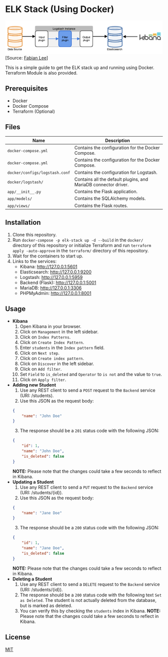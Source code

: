 # ELK Stack (Using Docker)

![ELK Stack](imgs/elk-arch.png)
[Source: [Fabian Lee](https://fabianlee.org/2016/11/28/elk-architectural-points-of-extension-and-scalability-for-the-elk-stack/)]

This is a simple guide to get the ELK stack up and running using Docker. Terraform Module is also provided.

## Prerequisites
- Docker
- Docker Compose
- Terraform (Optional)

## Files
| Name | Description |
| --- | --- |
| `docker-compose.yml` | Contains the configuration for the Docker Compose. |
| `docker-compose.yml` | Contains the configuration for the Docker Compose. |
| `docker/configs/logstash.conf` | Contains the configuration for Logstash. |
| `docker/logstash/` | Contains all the default plugins, and MariaDB connector driver. |
| `app/__init__.py` | Contains the Flask application. |
| `app/models/` | Contains the SQLAlchemy models. |
| `app/views/` | Contains the Flask routes. |

## Installation
1. Clone this repository.
2. Run `docker-compose -p elk-stack up -d --build` in the `docker/` directory of this repository or initialize Terraform and run `terraform apply -auto-approve` in the `terraform/` directory of this repository.
3. Wait for the containers to start up.
4. Links to the services:
    - Kibana: http://127.0.0.1:5601
    - Elasticsearch: http://127.0.0.1:9200
    - Logstash: http://127.0.0.1:5959
    - Backend (Flask): http://127.0.0.1:5001
    - MariaDB: http://127.0.0.1:3306
    - PHPMyAdmin: http://127.0.0.1:8001

## Usage
* <b>Kibana</b>
    1. Open Kibana in your browser.
    2. Click on `Management` in the left sidebar.
    3. Click on `Index Patterns`.
    4. Click on `Create Index Pattern`.
    5. Enter `students` in the `Index pattern` field.
    6. Click on `Next step`.
    7. Click on `Create index pattern`.
    8. Click on `Discover` in the left sidebar.
    9. Click on `Add filter`.
    10. Set `Field` to `is_deleted` and `Operator` to `is not` and the value to `true`.
    11. Click on `Apply filter`.
* <b>Adding new Student</b>
    1. Use any REST client to send a `POST` request to the `Backend` service (URI: /students).
    2. Use this JSON as the request body:
    ```json
    {
        "name": "John Doe"
    }
    ```
    3. The response should be a `201` status code with the following JSON:
    ```json
    {
        "id": 1,
        "name": "John Doe",
        "is_deleted": false
    }
    ```
    <b>NOTE:</b> Please note that the changes could take a few seconds to reflect in Kibana.
* <b>Updating a Student</b>
    1. Use any REST client to send a `PUT` request to the `Backend` service (URI: /students/{id}).
    2. Use this JSON as the request body:
    ```json
    {
        "name": "Jane Doe"
    }
    ```
    3. The response should be a `200` status code with the following JSON:
    ```json
    {
        "id": 1,
        "name": "Jane Doe",
        "is_deleted": false
    }
    ```
    <b>NOTE:</b> Please note that the changes could take a few seconds to reflect in Kibana.
* <b>Deleting a Student</b>
    1. Use any REST client to send a `DELETE` request to the `Backend` service (URI: /students/{id}).
    2. The response should be a `200` status code with the following text `Set as Deleted`. The student is not actually deleted from the database, but is marked as deleted.
    3. You can verify this by checking the `students` index in Kibana.
    <b>NOTE:</b> Please note that the changes could take a few seconds to reflect in Kibana.

## License
[MIT](https://choosealicense.com/licenses/mit/)
